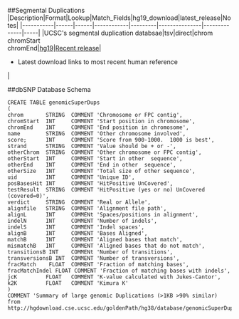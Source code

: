 ##Segmental Duplications
|Description|Format|Lookup|Match_Fields|hg19_download|latest_release|Notes|
|-----------|------|------|------------|---------|---------------|--------------|-----|
|UCSC's segmental duplication databsae|tsv|direct|chrom<br>chromStart<br>chromEnd|[hg19](http://hgdownload.cse.ucsc.edu/goldenPath/hg19/database/genomicSuperDups.txt.gz)|[Recent release](ftp://hgdownload.cse.ucsc.edu/goldenPath/currentGenomes/Homo_sapiens/database/genomicSuperDups.txt.gz)|<ul><li>Latest download links to most recent human reference</li></ul>|

##dbSNP Database Schema
```Mysql
CREATE TABLE genomicSuperDups
(
chrom       STRING  COMMENT 'Chromosome or FPC contig',
chromStart  INT     COMMENT 'Start position in chromosome',
chromEnd    INT     COMMENT 'End position in chromosome',
name        STRING  COMMENT 'Other chromosome involved',
score;      INT     COMMENT 'Score from 900-1000.  1000 is best',
strand      STRING  COMMENT 'Value should be + or -',
otherChrom  STRING  COMMENT 'Other chromosome or FPC contig',
otherStart  INT     COMMENT 'Start in other  sequence',
otherEnd    INT     COMMENT 'End in other  sequence',
otherSize   INT     COMMENT 'Total size of other sequence',
uid         INT     COMMENT 'Unique ID',
posBasesHit INT     COMMENT 'HitPositive UnCovered',
testResult  STRING  COMMENT 'HitPositive (yes or no) UnCovered (covered=0)',
verdict     STRING  COMMENT 'Real or Allele',
alignfile   STRING  COMMENT 'Alignment file path',
alignL      INT     COMMENt 'Spaces/positions in alignment',
indelN      INT     COMMENT 'Number of indels',
indelS      INT     COMMENT 'Indel spaces',
alignB      INT     COMMENT 'Bases Aligned',
matchB      INT     COMMENT 'Aligned bases that match',
mismatchB   INT     COMMENT 'Aligned bases that do not match',
transitionsB INT    COMMENt 'Number of transitions',
transversionsB INT  COMMENT 'Number of transversions',
fracMatch    FLOAT  COMMENT 'Fraction of matching bases',
fracMatchIndel FLOAT COMMENT 'Fraction of matching bases with indels',
jcK         FLOAT   COMMENT 'K-value calculated with Jukes-Cantor',
k2K         FLOAT   COMMENT 'Kimura K'
)
COMMENT 'Summary of large genomic Duplications (>1KB >90% similar) from http://hgdownload.cse.ucsc.edu/goldenPath/hg38/database/genomicSuperDups.txt.gz'
```
						    
